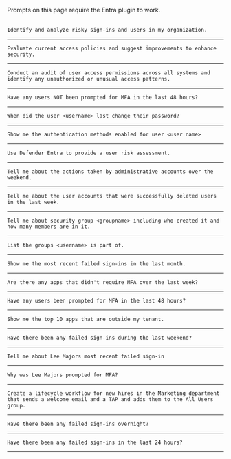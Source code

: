 Prompts on this page require the Entra plugin to work.
<br><br>
```
Identify and analyze risky sign-ins and users in my organization.
```
---
```
Evaluate current access policies and suggest improvements to enhance security.
```
---
```
Conduct an audit of user access permissions across all systems and identify any unauthorized or unusual access patterns.
```
---
```
Have any users NOT been prompted for MFA in the last 48 hours?
```
---
```
When did the user <username> last change their password?
```
---
```
Show me the authentication methods enabled for user <user name>
```
---
```
Use Defender Entra to provide a user risk assessment.
```
---
```
Tell me about the actions taken by administrative accounts over the weekend.
```
---
```
Tell me about the user accounts that were successfully deleted users in the last week.
```
---
```
Tell me about security group <groupname> including who created it and how many members are in it.
```
---
```
List the groups <username> is part of.
```
---
```
Show me the most recent failed sign-ins in the last month.
```
---
```
Are there any apps that didn't require MFA over the last week?
```
---
```
Have any users been prompted for MFA in the last 48 hours?
```
---
```
Show me the top 10 apps that are outside my tenant.
```
---
```
Have there been any failed sign-ins during the last weekend?
```
---
```
Tell me about Lee Majors most recent failed sign-in
```
---
```
Why was Lee Majors prompted for MFA?
```
---
```
Create a lifecycle workflow for new hires in the Marketing department that sends a welcome email and a TAP and adds them to the All Users group.
```
---
```
Have there been any failed sign-ins overnight?
```
---
```
Have there been any failed sign-ins in the last 24 hours?
```
---
